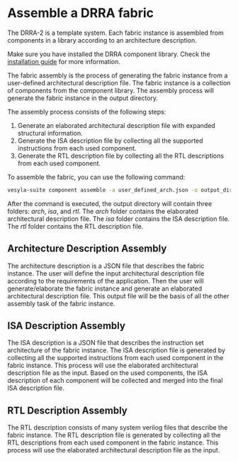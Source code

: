 # Assemble a DRRA fabric

The DRRA-2 is a template system. Each fabric instance is assembled from components in a library according to an architecture description.

Make sure you have installed the DRRA component library. Check the [installation guide](../Tutorials/Installation.md) for more information.

The fabric assembly is the process of generating the fabric instance from a user-defined architectural description file. The fabric instance is a collection of components from the component library. The assembly process will generate the fabric instance in the output directory.

The assembly process consists of the following steps:

1. Generate an elaborated architectural description file with expanded structural information.
2. Generate the ISA description file by collecting all the supported instructions from each used component.
3. Generate the RTL description file by collecting all the RTL descriptions from each used component.

To assemble the fabric, you can use the following command:

```bash
vesyla-suite component assemble -a user_defined_arch.json -o output_dir
```

After the command is executed, the output directory will contain three folders: _arch_, _isa_, and _rtl_. The _arch_ folder contains the elaborated architectural description file. The _isa_ folder contains the ISA description file. The _rtl_ folder contains the RTL description file.

## Architecture Description Assembly

The architecture description is a JSON file that describes the fabric instance. The user will define the input architectural description file according to the requirements of the application. Then the user will generate/elaborate the fabric instance and generate an elaborated architectural description file. This output file will be the basis of all the other assembly task of the fabric instance.

## ISA Description Assembly

The ISA description is a JSON file that describes the instruction set architecture of the fabric instance. The ISA description file is generated by collecting all the supported instructions from each used component in the fabric instance. This process will use the elaborated architectural description file as the input. Based on the used components, the ISA description of each component will be collected and merged into the final ISA description file.

## RTL Description Assembly

The RTL description consists of many system verilog files that describe the fabric instance. The RTL description file is generated by collecting all the RTL descriptions from each used component in the fabric instance. This process will use the elaborated architectural description file as the input.
